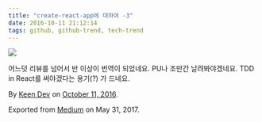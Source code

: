 ```yaml
---
title: "create-react-app에 대하여 -3"
date: 2016-10-11 21:12:14
tags: github, github-trend, tech-trend 
---
```



![][image0]

어느덧 리뷰를 넘어서 반 이상이 번역이 되었네요. PU나 조만간 날려봐야겠네요. TDD in React를 써야겠다는 용기(?) 가 드네요.

By [Keen Dev][anchor0] on [October 11, 2016][anchor1].

Exported from [Medium][anchor2] on May 31, 2017\.


[anchor0]: https://medium.com/@keendev
[anchor1]: https://medium.com/p/482e40291419
[anchor2]: https://medium.com


[image0]: /images/1*dTk4VC8-4fcCaXM4Fvoqxw.pn